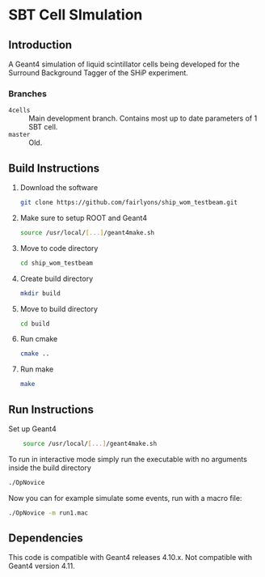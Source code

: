 # SBT Cell SImulation

## Introduction
A Geant4 simulation of liquid scintillator cells being developed for the Surround Background Tagger of the SHiP experiment.

### Branches

<dl>
  <dt><code>4cells</code></dt>
  <dd>Main development branch. Contains most up to date parameters of 1 SBT cell.</dd>
  <dt><code>master</code></dt>
  <dd>Old.</dd>
</dl>

## Build Instructions

1. Download the software
    ```bash
    git clone https://github.com/fairlyons/ship_wom_testbeam.git
    ```

2. Make sure to setup ROOT and Geant4
    ```bash
    source /usr/local/[...]/geant4make.sh
    ```
3. Move to code directory
    ```bash
    cd ship_wom_testbeam
    ```

4. Create build directory
    ```bash
    mkdir build
    ```
    
5. Move to build directory
    ```bash
    cd build
    ```
6. Run cmake
    ```bash
    cmake ..
    ```
7. Run make
    ```bash
    make
    ```

## Run Instructions

Set up Geant4

```bash
    source /usr/local/[...]/geant4make.sh
```

To run in interactive mode simply run the executable with no arguments inside the build directory

```bash
./OpNovice
```    

Now you can for example simulate some events, run with a macro file:

```bash
./OpNovice -m run1.mac
```


## Dependencies

This code is compatible with Geant4 releases 4.10.x. Not compatible with Geant4 version 4.11.
